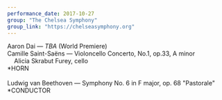 ```yaml
---
performance_date: 2017-10-27
group: "The Chelsea Symphony"
group_link: "https://chelseasymphony.org"
---
```

Aaron Dai — _TBA_ (World Premiere)<br/>
Camille Saint-Saëns — Violoncello Concerto, No.1, op.33, A minor<br/>
&nbsp;&nbsp;&nbsp;&nbsp;Alicia Skrabut Furey, cello<br/>
*HORN<br/>
<br/>
Ludwig van Beethoven — Symphony No. 6 in F major, op. 68 "Pastorale"<br/>
*CONDUCTOR




